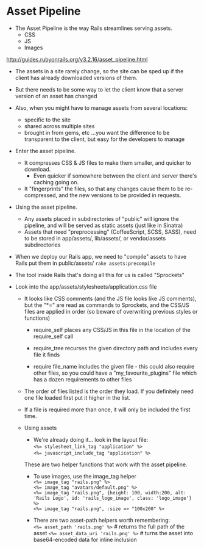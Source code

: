 # Asset Pipeline

- The Asset Pipeline is the way Rails streamlines serving assets.
  * CSS
  * JS
  * Images

<http://guides.rubyonrails.org/v3.2.16/asset_pipeline.html>

- The assets in a site rarely change, so the site can be sped up if the client has already downloaded versions of them.

- But there needs to be some way to let the client know that a server version of an asset has changed

- Also, when you might have to manage assets from several locations:
  * specific to the site
  * shared across multiple sites
  * brought in from gems, etc
  ...you want the difference to be transparent to the client, but easy for the developers to manage

- Enter the asset pipeline.
  - It compresses CSS & JS files to make them smaller, and quicker to download.
    - Even quicker if somewhere between the client and server there's caching going on.
  - It "fingerprints" the files, so that any changes cause them to be re-compressed, and the new versions to be provided in requests.

- Using the asset pipeline.
  - Any assets placed in subdirectories of "public" will ignore the pipeline, and will be served as static assets (just like in Sinatra)
  - Assets that need "preprocessing" (CoffeeScript, SCSS, SASS), need to be stored in app/assets/, lib/assets/, or vendor/assets subdirectories

- When we deploy our Rails app, we need to "compile" assets to have Rails put them in public/assets/
  `rake assets:precompile`

- The tool inside Rails that's doing all this for us is called "Sprockets"

- Look into the app/assets/stylesheets/application.css file
  - It looks like CSS comments (and the JS file looks like JS comments), but the "*=" are read as commands to Sprockets, and the CSS/JS files are applied in order (so beware of overwriting previous styles or functions)

    - require_self
      places any CSS/JS in this file in the location of the require_self call

    - require_tree
      recurses the given directory path and includes every file it finds

    - require file_name
      includes the given file - this could also require other files, so you could have a "my_favourite_plugins" file which has a dozen requirements to other files

  - The order of files listed is the order they load. If you definitely need one file loaded first put it higher in the list.
  - If a file is required more than once, it will only be included the first time.

  - Using assets
    - We're already doing it... look in the layout file:  
        `<%= stylesheet_link_tag "application" %>`  
        `<%= javascript_include_tag "application" %>`  

    
    These are two helper functions that work with the asset pipeline.

    - To use images, use the image_tag helper  
      `<%= image_tag "rails.png" %>`  
      `<%= image_tag "avatars/default.png" %>`  
      `<%= image_tag "rails.png", {height: 100, width:200, alt: 'Rails Logo', id: 'rails_logo_image', class: 'logo_image'} %>`  
      `<%= image_tag "rails.png", :size => "100x200" %>`  

    - There are two asset-path helpers worth remembering:  
      `<%= asset_path 'rails.png' %>` # returns the full path of the asset
      `<%= asset_data_uri 'rails.png' %>` # turns the asset into base64-encoded data for inline inclusion
